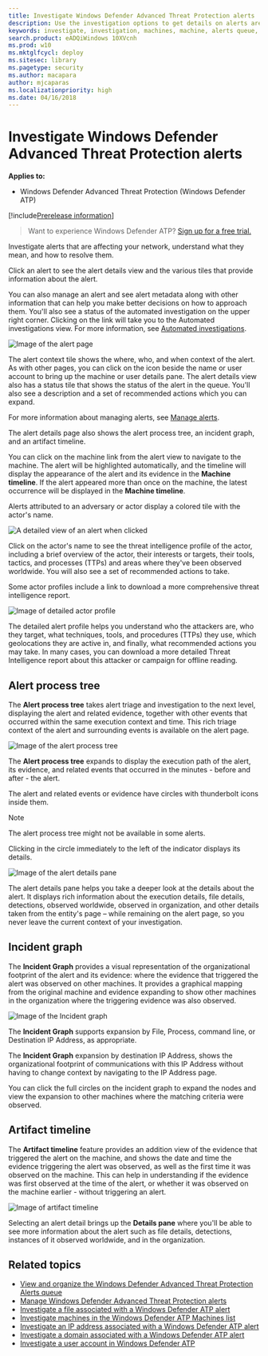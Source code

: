 ```yaml
---
title: Investigate Windows Defender Advanced Threat Protection alerts
description: Use the investigation options to get details on alerts are affecting your network, what they mean, and how to resolve them.
keywords: investigate, investigation, machines, machine, alerts queue, dashboard, IP address, file, submit, submissions, deep analysis, timeline, search, domain, URL, IP
search.product: eADQiWindows 10XVcnh
ms.prod: w10
ms.mktglfcycl: deploy
ms.sitesec: library
ms.pagetype: security
ms.author: macapara
author: mjcaparas
ms.localizationpriority: high
ms.date: 04/16/2018
---
```


# Investigate Windows Defender Advanced Threat Protection alerts

**Applies to:**

- Windows Defender Advanced Threat Protection (Windows Defender ATP)

[!include[Prerelease information](prerelease.md)]

>Want to experience Windows Defender ATP? [Sign up for a free trial.](https://www.microsoft.com/en-us/WindowsForBusiness/windows-atp?ocid=docs-wdatp-investigatealerts-abovefoldlink) 

Investigate alerts that are affecting your network, understand what they mean, and how to resolve them. 

Click an alert to see the alert details view and the various tiles that provide information about the alert. 

You can also manage an alert and see alert metadata along with other information that can help you make better decisions on how to approach them. You'll also see a status of the automated investigation on the upper right corner. Clicking on the link will take you to the Automated investigations view. For more information, see [Automated investigations](automated-investigations-windows-defender-advanced-threat-protection.md). 

![Image of the alert page](images/atp-alert-view.png)


The alert context tile shows the where, who, and when context of the alert. As with other pages, you can click on the icon beside the name or user account to bring up the machine or user details pane. The alert details view also has a status tile that shows the status of the alert in the queue. You'll also see a description and a set of recommended actions which you can expand.

For more information about managing alerts, see [Manage alerts](manage-alerts-windows-defender-advanced-threat-protection.md).

The alert details page also shows the alert process tree, an incident graph, and an artifact timeline.

You can click on the machine link from the alert view to navigate to the machine. The alert will be highlighted automatically, and the timeline will display the appearance of the alert and its evidence in the **Machine timeline**. If the alert appeared more than once on the machine, the latest occurrence will be displayed in the **Machine timeline**.

Alerts attributed to an adversary or actor display a colored tile with the actor's name.

![A detailed view of an alert when clicked](images/atp-actor-alert.png)

Click on the actor's name to see the threat intelligence profile of the actor, including a brief overview of the actor, their interests or targets, their tools, tactics, and processes (TTPs) and areas where they've been observed worldwide. You will also see a set of recommended actions to take.

Some actor profiles include a link to download a more comprehensive threat intelligence report.

![Image of detailed actor profile](images/atp-detailed-actor.png)

The detailed alert profile helps you understand who the attackers are, who they target, what techniques, tools, and procedures (TTPs) they use, which geolocations they are active in, and finally, what recommended actions you may take. In many cases, you can download a more detailed Threat Intelligence report about this attacker or campaign for offline reading.

## Alert process tree
The **Alert process tree** takes alert triage and investigation to the next level, displaying the alert and related evidence, together with other events that occurred within the same execution context and time. This rich triage context of the alert and surrounding events is available on the alert page.

![Image of the alert process tree](images/atp-alert-process-tree.png)

The **Alert process tree** expands to display the execution path of the alert, its evidence, and related events that occurred in the minutes - before and after - the alert.

The alert and related events or evidence have circles with thunderbolt icons inside them.


>[!NOTE]
>The alert process tree might not be available in some alerts.

Clicking in the circle immediately to the left of the indicator displays its details.

![Image of the alert details pane](images/atp-alert-mgt-pane.png)

The alert details pane helps you take a deeper look at the details about the alert. It displays rich information about the execution details, file details, detections, observed worldwide, observed in organization, and other details taken from the entity's page –  while remaining on the alert page, so you never leave the current context of your investigation.  


## Incident graph
The **Incident Graph**  provides a visual representation of the organizational footprint of the alert and its evidence: where the evidence that triggered the alert was observed on other machines. It provides a graphical mapping from the original machine and evidence expanding to show other machines in the organization where the triggering evidence was also observed.

![Image of the Incident graph](images/atp-incident-graph.png)

The **Incident Graph** supports expansion by File, Process, command line, or Destination IP Address, as appropriate.

The **Incident Graph** expansion by destination IP Address, shows the organizational footprint of communications with this IP Address without having to change context by navigating to the IP Address page.

You can click the full circles on the incident graph to expand the nodes and view the expansion to other machines where the matching criteria were observed.

## Artifact timeline
The **Artifact timeline** feature provides an addition view of the evidence that triggered the alert on the machine, and shows the date and time the evidence triggering the alert was observed, as well as the first time it was observed on the machine. This can help in understanding if the evidence was first observed at the time of the alert, or whether it was observed on the machine earlier - without triggering an alert.

![Image of artifact timeline](images/atp-alert-timeline.png)

Selecting an alert detail brings up the **Details pane** where you'll be able to see more information about the alert such as file details, detections, instances of it observed worldwide, and in the organization.

## Related topics
- [View and organize the Windows Defender Advanced Threat Protection Alerts queue ](alerts-queue-windows-defender-advanced-threat-protection.md)
- [Manage Windows Defender Advanced Threat Protection alerts](manage-alerts-windows-defender-advanced-threat-protection.md)
- [Investigate a file associated with a Windows Defender ATP alert](investigate-files-windows-defender-advanced-threat-protection.md)
- [Investigate machines in the Windows Defender ATP Machines list](investigate-machines-windows-defender-advanced-threat-protection.md)
- [Investigate an IP address associated with a Windows Defender ATP alert](investigate-ip-windows-defender-advanced-threat-protection.md)
- [Investigate a domain associated with a Windows Defender ATP alert](investigate-domain-windows-defender-advanced-threat-protection.md)
- [Investigate a user account in Windows Defender ATP](investigate-user-windows-defender-advanced-threat-protection.md)


